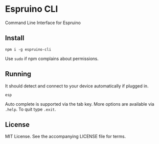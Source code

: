 # Espruino CLI

Command Line Interface for Espruino

## Install
```
npm i -g espruino-cli
```
Use `sudo` if npm complains about permissions.

## Running

It should detect and connect to your device automatically if plugged in.

```
esp
```
Auto complete is supported via the tab key. More options are available via `.help`. To quit type `.exit`.

## License

MIT License. See the accompanying LICENSE file for terms.
